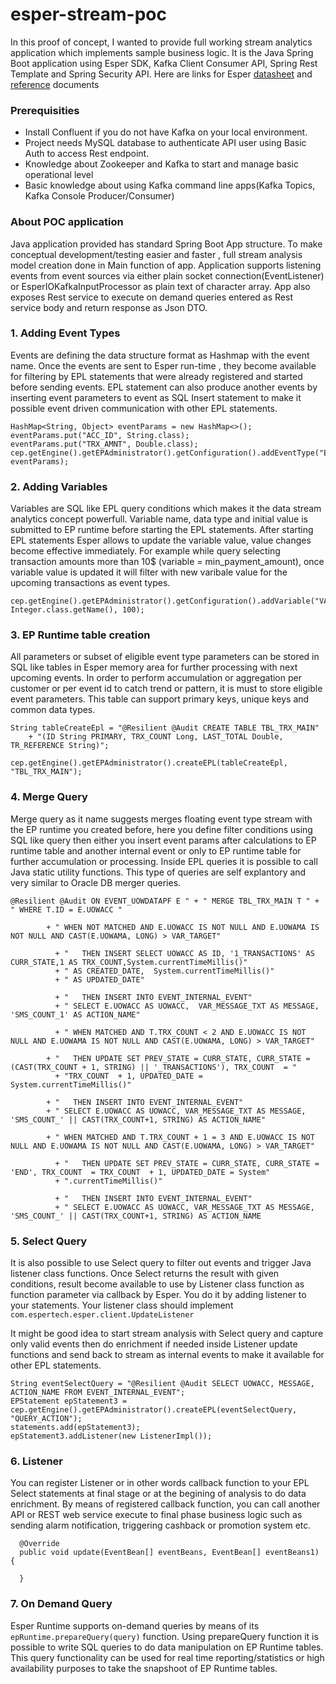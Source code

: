 # esper-stream-poc

In this proof of concept, I wanted to provide full working stream analytics application which implements sample business logic.  It is the Java Spring Boot application using Esper SDK, Kafka Client Consumer API, Spring Rest Template and Spring Security API. Here are links for Esper [datasheet](http://static.espertech.com/EsperTech%20technical%20datasheet.pdf) and [reference](http://www.espertech.com/esper/esper-documentation/) documents

### Prerequisities 

* Install Confluent if you do not have Kafka on your local environment.
* Project needs MySQL database to authenticate API user using Basic Auth to access Rest endpoint.
* Knowledge about Zookeeper and Kafka to start and manage basic operational level
* Basic knowledge about using Kafka command line apps(Kafka Topics, Kafka Console Producer/Consumer)

### About POC application
Java application provided has standard Spring Boot App structure. To make conceptual development/testing easier and faster , full stream analysis model creation done in Main function of app. Application supports listening events from event sources via either plain socket connection(EventListener) or EsperIOKafkaInputProcessor as plain text of character array. App also exposes Rest service to execute on demand queries entered as Rest service body and return response as Json DTO.


### 1. Adding Event Types
Events are defining the data structure format as Hashmap with the event name. Once the events are sent to Esper run-time , they become available for filtering by EPL statements that were already registered and started before sending events. EPL statement can also produce another events by inserting event parameters to event as SQL Insert statement to make it possible event driven communication with other EPL statements.

```
HashMap<String, Object> eventParams = new HashMap<>();
eventParams.put("ACC_ID", String.class);
eventParams.put("TRX_AMNT", Double.class);
cep.getEngine().getEPAdministrator().getConfiguration().addEventType("EVENT_TRX", eventParams);
```

### 2. Adding Variables
Variables are SQL like EPL query conditions which makes it the data stream analytics concept powerfull. Variable name, data type and initial value is submitted to EP runtime before starting the EPL statements. After starting EPL statements Esper allows to update the variable value, value changes become effective immediately. For example while query selecting transaction amounts more than 10$ (variable = min_payment_amount), once variable value is updated it will filter with new varibale value for the upcoming transactions as event types.

```
cep.getEngine().getEPAdministrator().getConfiguration().addVariable("VAR_TARGET_AMNT", Integer.class.getName(), 100);
```

### 3. EP Runtime table creation
All parameters or subset of eligible event type parameters can be stored in SQL like tables in Esper memory area for further processing with next upcoming events. In order to perform accumulation or aggregation per customer or per event id to catch trend or pattern, it is must to store eligible event parameters. This table can support primary keys, unique keys and common data types.

```
String tableCreateEpl = "@Resilient @Audit CREATE TABLE TBL_TRX_MAIN"
    + "(ID String PRIMARY, TRX_COUNT Long, LAST_TOTAL Double, TR_REFERENCE String)";

cep.getEngine().getEPAdministrator().createEPL(tableCreateEpl, "TBL_TRX_MAIN");

```

### 4. Merge Query
Merge query as it name suggests merges floating event type stream with the EP runtime you created before, here you define filter conditions using SQL like query then either you insert event params after calculations to EP runtime table and another internal event or only to EP runtime table for further accumulation or processing. Inside EPL queries it is possible to call Java static utility functions. This type of queries are self explantory and very similar to Oracle DB merger queries. 


```
@Resilient @Audit ON EVENT_UOWDATAPF E " + " MERGE TBL_TRX_MAIN T " + " WHERE T.ID = E.UOWACC "

        + " WHEN NOT MATCHED AND E.UOWACC IS NOT NULL AND E.UOWAMA IS NOT NULL AND CAST(E.UOWAMA, LONG) > VAR_TARGET"

          + "   THEN INSERT SELECT UOWACC AS ID, '1_TRANSACTIONS' AS CURR_STATE,1 AS TRX_COUNT,System.currentTimeMillis()"
          + " AS CREATED_DATE,  System.currentTimeMillis()"
          + " AS UPDATED_DATE"

          + "   THEN INSERT INTO EVENT_INTERNAL_EVENT"
          + " SELECT E.UOWACC AS UOWACC,  VAR_MESSAGE_TXT AS MESSAGE, 'SMS_COUNT_1' AS ACTION_NAME"

          + " WHEN MATCHED AND T.TRX_COUNT < 2 AND E.UOWACC IS NOT NULL AND E.UOWAMA IS NOT NULL AND CAST(E.UOWAMA, LONG) > VAR_TARGET"

        + "   THEN UPDATE SET PREV_STATE = CURR_STATE, CURR_STATE = (CAST(TRX_COUNT + 1, STRING) || '_TRANSACTIONS'), TRX_COUNT  = "
          + "TRX_COUNT  + 1, UPDATED_DATE = System.currentTimeMillis()"

        + "   THEN INSERT INTO EVENT_INTERNAL_EVENT"
        + " SELECT E.UOWACC AS UOWACC, VAR_MESSAGE_TXT AS MESSAGE, 'SMS_COUNT_' || CAST(TRX_COUNT+1, STRING) AS ACTION_NAME"

        + " WHEN MATCHED AND T.TRX_COUNT + 1 = 3 AND E.UOWACC IS NOT NULL AND E.UOWAMA IS NOT NULL AND CAST(E.UOWAMA, LONG) > VAR_TARGET"

          + "   THEN UPDATE SET PREV_STATE = CURR_STATE, CURR_STATE = 'END', TRX_COUNT  = TRX_COUNT  + 1, UPDATED_DATE = System"
          + ".currentTimeMillis()"

          + "   THEN INSERT INTO EVENT_INTERNAL_EVENT"
          + " SELECT E.UOWACC AS UOWACC, VAR_MESSAGE_TXT AS MESSAGE, 'SMS_COUNT_' || CAST(TRX_COUNT+1, STRING) AS ACTION_NAME
```

### 5. Select Query
It is also possible to use Select query to filter out events and trigger Java listener class functions. Once Select returns the result with given conditions, result become available to use by Listener class function as function parameter via callback by Esper. You do it by adding listener to your statements. Your listener class should implement `com.espertech.esper.client.UpdateListener`

It might be good idea to start stream analysis with Select query and capture only valid events then do enrichment if needed inside Listener update functions and send back to stream as internal events to make it available for other EPL statements. 

```
String eventSelectQuery = "@Resilient @Audit SELECT UOWACC, MESSAGE, ACTION_NAME FROM EVENT_INTERNAL_EVENT";
EPStatement epStatement3 = cep.getEngine().getEPAdministrator().createEPL(eventSelectQuery, "QUERY_ACTION");
statements.add(epStatement3);
epStatement3.addListener(new ListenerImpl());
```

### 6. Listener 
You can register Listener or in other words callback function to your EPL Select statements at final stage or at the begining of analysis to do data enrichment. By means of registered callback function, you can call another API or REST web service execute to final phase business logic such as sending alarm notification, triggering cashback or promotion system etc.

```
  @Override
  public void update(EventBean[] eventBeans, EventBean[] eventBeans1) {

  }
```

### 7. On Demand Query 
Esper Runtime supports on-demand queries by means of its `epRuntime.prepareQuery(query)` function. Using prepareQuery function it is possible to write SQL queries to do data manipulation on EP Runtime tables. This query functionality can be used for real time reporting/statistics or high availability purposes to take the snapshoot of EP Runtime tables.

